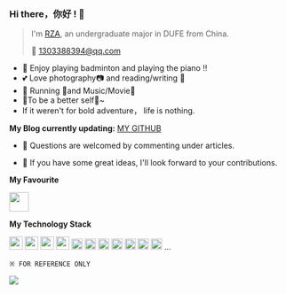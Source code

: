 ### Hi there，你好 ! 👋

> I'm [RZA](https://blog.csdn.net/weixin_43825727?spm=1000.2115.3001.5343), an undergraduate major in DUFE from China.
>
> :email: 1303388394@qq.com

*  :badminton: Enjoy playing badminton and playing the piano !!
*  :two_hearts: Love photography:camera: and reading/writing :book:
*  :white_flower: Running :running:and Music/Movie:movie_camera:
*  :triangular_flag_on_post:To be a better self:facepunch:~
*  If it weren't for bold adventure， life is nothing.

**My Blog currently updating:** [MY GITHUB](https://github.com/AUDI-RAN)

* :speech_balloon: Questions are welcomed by commenting under articles.

* :thought_balloon: If you have some great ideas, I'll look forward to your contributions.

**My Favourite** 

<code><img height="35" src="https://img1.baidu.com/it/u=1359801534,1549102712&fm=253&fmt=auto&app=138&f=JPEG?w=600&h=395"></code>

**My Technology Stack**

<code><img height="24" src="https://img2.baidu.com/it/u=3574863973,3090991588&fm=253&fmt=auto&app=120&f=JPEG?w=805&h=800"></code>
<code><img height="24" src="https://img2.baidu.com/it/u=3309929395,1825564067&fm=253&fmt=auto&app=138&f=JPEG?w=500&h=500"></code>
<code><img height="24" src="https://t15.baidu.com/it/u=657631420,1168967143&fm=224&app=112&f=PNG?w=500&h=500"></code>
<code><img height="24" src="https://img1.baidu.com/it/u=826357191,3098878560&fm=253&fmt=auto&app=138&f=JPEG?w=661&h=500"></code>
<code><img height="20" src="https://z3.ax1x.com/2021/04/19/cTkqd1.png"></code>
<code><img height="20" src="https://s1.ax1x.com/2020/08/12/avS93j.png"></code>
<code><img height="20" src="https://s1.ax1x.com/2020/08/23/d0HKfS.png"></code>
<code><img height="20" src="https://s1.ax1x.com/2020/08/23/d0HnFf.png"></code>
<code><img height="20" src="https://s1.ax1x.com/2020/07/15/UwFUNn.png"></code>
<code><img height="20" src="https://s1.ax1x.com/2020/07/15/UwFGng.png"></code>
<code><img height="20" src="https://bkimg.cdn.bcebos.com/pic/7acb0a46f21fbe096b63d27c633a1b338744ebf8071b?x-bce-process=image/format,f_auto/resize,m_lfit,limit_1,w_465"></code>
...

`※ FOR REFERENCE ONLY`

<a>
  <img align="center" src="https://github-readme-stats.vercel.app/api?username=qsbit&show_icons=true" />
</a>

<!--
<a>
  <img align="center" src="https://github-readme-stats.vercel.app/api/top-langs/?username=qsbit&layout=compact" />
</a>
-->
